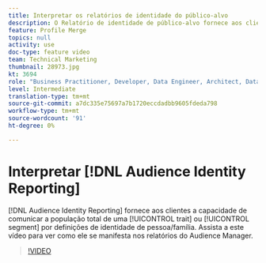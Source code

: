 ```yaml
---
title: Interpretar os relatórios de identidade do público-alvo
description: O Relatório de identidade de público-alvo fornece aos clientes a capacidade de relatar a população total de uma característica ou segmento por definição de identidade de pessoa/família. Assista a este vídeo para ver como ele se manifesta nos relatórios do Audience Manager.
feature: Profile Merge
topics: null
activity: use
doc-type: feature video
team: Technical Marketing
thumbnail: 28973.jpg
kt: 3694
role: "Business Practitioner, Developer, Data Engineer, Architect, Data Architect, Administrator, Leader"
level: Intermediate
translation-type: tm+mt
source-git-commit: a7dc335e75697a7b1720eccdadbb9605fdeda798
workflow-type: tm+mt
source-wordcount: '91'
ht-degree: 0%

---
```



# Interpretar [!DNL Audience Identity Reporting]

[!DNL Audience Identity Reporting] fornece aos clientes a capacidade de comunicar a população total de uma  [!UICONTROL trait] ou  [!UICONTROL segment] por definições de identidade de pessoa/família. Assista a este vídeo para ver como ele se manifesta nos relatórios do Audience Manager.

>[!VIDEO](https://video.tv.adobe.com/v/28973/?quality=12)

